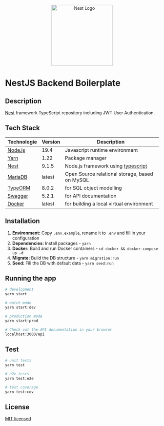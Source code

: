 <p align="center">
  <a href="http://nestjs.com/" target="blank"><img src="https://nestjs.com/img/logo-small.svg" width="200" alt="Nest Logo" /></a>
</p>

# NestJS Backend Boilerplate

## Description
[Nest](https://github.com/nestjs/nest) framework TypeScript repository including JWT User Authentication.


## Tech Stack

| Technologie                                                        | Version | Description                                                           |
|--------------------------------------------------------------------|--------|-----------------------------------------------------------------------|
| [Node.js](https://nodejs.org/en/)                                  | 19.4   | Javascript runtime environment                                        |
| [Yarn](https://yarnpkg.com/)                                       | 1.22   | Package manager                                                       |
| [Nest](https://nestjs.com/)                                        | 9.1.5  | Node.js framework using [typescript](https://www.typescriptlang.org/) |
| [MariaDB](https://mariadb.org/)                                    | latest | Open Source relational storage, based on MySQL                        |
| [TypeORM](https://docs.nestjs.com/recipes/sql-typeorm#sql-typeorm) | 8.0.2  | for SQL object modelling                                              |
| [Swagger](https://docs.nestjs.com/openapi/introduction)            | 5.2.1  | for API documentation                                                 |
| [Docker](https://www.docker.com/)  | latest | for building a local virtual environment                              |


## Installation
1. **Environment:** Copy ```.env.example```, rename it to ```.env``` and fill in your configuration
2. **Dependencies:** Install packages - ```yarn```
3. **Docker:** Build and run Docker containers - ```cd docker && docker-compose up -d```
4. **Migrate:** Build the DB structure - ```yarn migration:run```
5. **Seed:** Fill the DB with default data - ```yarn seed:run```


## Running the app

```bash
# development
yarn start

# watch mode
yarn start:dev

# production mode
yarn start:prod

# Check out the API documentation in your browser
localhost:3000/api
```

## Test

```bash
# unit tests
yarn test

# e2e tests
yarn test:e2e

# test coverage
yarn test:cov
```

## License
[MIT licensed](LICENSE)
